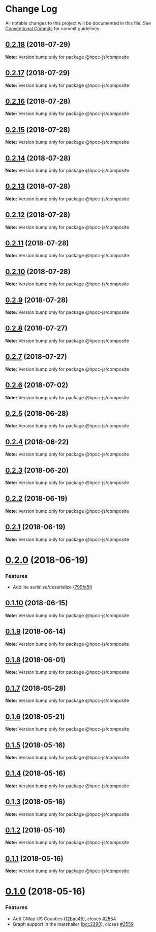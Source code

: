 # Change Log

All notable changes to this project will be documented in this file.
See [Conventional Commits](https://conventionalcommits.org) for commit guidelines.

<a name="0.2.18"></a>
## [0.2.18](https://github.com/hpcc-systems/Visualization/compare/@hpcc-js/composite@0.2.17...@hpcc-js/composite@0.2.18) (2018-07-29)




**Note:** Version bump only for package @hpcc-js/composite

<a name="0.2.17"></a>
## [0.2.17](https://github.com/hpcc-systems/Visualization/compare/@hpcc-js/composite@0.2.16...@hpcc-js/composite@0.2.17) (2018-07-29)




**Note:** Version bump only for package @hpcc-js/composite

<a name="0.2.16"></a>
## [0.2.16](https://github.com/hpcc-systems/Visualization/compare/@hpcc-js/composite@0.2.15...@hpcc-js/composite@0.2.16) (2018-07-28)




**Note:** Version bump only for package @hpcc-js/composite

<a name="0.2.15"></a>
## [0.2.15](https://github.com/hpcc-systems/Visualization/compare/@hpcc-js/composite@0.2.14...@hpcc-js/composite@0.2.15) (2018-07-28)




**Note:** Version bump only for package @hpcc-js/composite

<a name="0.2.14"></a>
## [0.2.14](https://github.com/hpcc-systems/Visualization/compare/@hpcc-js/composite@0.2.13...@hpcc-js/composite@0.2.14) (2018-07-28)




**Note:** Version bump only for package @hpcc-js/composite

<a name="0.2.13"></a>
## [0.2.13](https://github.com/hpcc-systems/Visualization/compare/@hpcc-js/composite@0.2.12...@hpcc-js/composite@0.2.13) (2018-07-28)




**Note:** Version bump only for package @hpcc-js/composite

<a name="0.2.12"></a>
## [0.2.12](https://github.com/hpcc-systems/Visualization/compare/@hpcc-js/composite@0.2.11...@hpcc-js/composite@0.2.12) (2018-07-28)




**Note:** Version bump only for package @hpcc-js/composite

<a name="0.2.11"></a>
## [0.2.11](https://github.com/hpcc-systems/Visualization/compare/@hpcc-js/composite@0.2.10...@hpcc-js/composite@0.2.11) (2018-07-28)




**Note:** Version bump only for package @hpcc-js/composite

<a name="0.2.10"></a>
## [0.2.10](https://github.com/hpcc-systems/Visualization/compare/@hpcc-js/composite@0.2.9...@hpcc-js/composite@0.2.10) (2018-07-28)




**Note:** Version bump only for package @hpcc-js/composite

<a name="0.2.9"></a>
## [0.2.9](https://github.com/hpcc-systems/Visualization/compare/@hpcc-js/composite@0.2.8...@hpcc-js/composite@0.2.9) (2018-07-28)




**Note:** Version bump only for package @hpcc-js/composite

<a name="0.2.8"></a>
## [0.2.8](https://github.com/hpcc-systems/Visualization/compare/@hpcc-js/composite@0.2.7...@hpcc-js/composite@0.2.8) (2018-07-27)




**Note:** Version bump only for package @hpcc-js/composite

<a name="0.2.7"></a>
## [0.2.7](https://github.com/hpcc-systems/Visualization/compare/@hpcc-js/composite@0.2.6...@hpcc-js/composite@0.2.7) (2018-07-27)




**Note:** Version bump only for package @hpcc-js/composite

<a name="0.2.6"></a>
## [0.2.6](https://github.com/hpcc-systems/Visualization/compare/@hpcc-js/composite@0.2.5...@hpcc-js/composite@0.2.6) (2018-07-02)




**Note:** Version bump only for package @hpcc-js/composite

<a name="0.2.5"></a>
## [0.2.5](https://github.com/hpcc-systems/Visualization/compare/@hpcc-js/composite@0.2.4...@hpcc-js/composite@0.2.5) (2018-06-28)




**Note:** Version bump only for package @hpcc-js/composite

<a name="0.2.4"></a>
## [0.2.4](https://github.com/hpcc-systems/Visualization/compare/@hpcc-js/composite@0.2.3...@hpcc-js/composite@0.2.4) (2018-06-22)




**Note:** Version bump only for package @hpcc-js/composite

<a name="0.2.3"></a>
## [0.2.3](https://github.com/hpcc-systems/Visualization/compare/@hpcc-js/composite@0.2.2...@hpcc-js/composite@0.2.3) (2018-06-20)




**Note:** Version bump only for package @hpcc-js/composite

<a name="0.2.2"></a>
## [0.2.2](https://github.com/hpcc-systems/Visualization/compare/@hpcc-js/composite@0.2.1...@hpcc-js/composite@0.2.2) (2018-06-19)




**Note:** Version bump only for package @hpcc-js/composite

<a name="0.2.1"></a>
## [0.2.1](https://github.com/hpcc-systems/Visualization/compare/@hpcc-js/composite@0.2.0...@hpcc-js/composite@0.2.1) (2018-06-19)




**Note:** Version bump only for package @hpcc-js/composite

<a name="0.2.0"></a>
# [0.2.0](https://github.com/hpcc-systems/Visualization/compare/@hpcc-js/composite@0.1.10...@hpcc-js/composite@0.2.0) (2018-06-19)


### Features

* Add lite serialize/deserialize ([799fa5f](https://github.com/hpcc-systems/Visualization/commit/799fa5f))




<a name="0.1.10"></a>
## [0.1.10](https://github.com/hpcc-systems/Visualization/compare/@hpcc-js/composite@0.1.9...@hpcc-js/composite@0.1.10) (2018-06-15)




**Note:** Version bump only for package @hpcc-js/composite

<a name="0.1.9"></a>
## [0.1.9](https://github.com/hpcc-systems/Visualization/compare/@hpcc-js/composite@0.1.8...@hpcc-js/composite@0.1.9) (2018-06-14)




**Note:** Version bump only for package @hpcc-js/composite

<a name="0.1.8"></a>
## [0.1.8](https://github.com/hpcc-systems/Visualization/compare/@hpcc-js/composite@0.1.7...@hpcc-js/composite@0.1.8) (2018-06-01)




**Note:** Version bump only for package @hpcc-js/composite

<a name="0.1.7"></a>
## [0.1.7](https://github.com/hpcc-systems/Visualization/compare/@hpcc-js/composite@0.1.6...@hpcc-js/composite@0.1.7) (2018-05-28)




**Note:** Version bump only for package @hpcc-js/composite

<a name="0.1.6"></a>
## [0.1.6](https://github.com/hpcc-systems/Visualization/compare/@hpcc-js/composite@0.1.5...@hpcc-js/composite@0.1.6) (2018-05-21)




**Note:** Version bump only for package @hpcc-js/composite

<a name="0.1.5"></a>
## [0.1.5](https://github.com/hpcc-systems/Visualization/compare/@hpcc-js/composite@0.1.4...@hpcc-js/composite@0.1.5) (2018-05-16)




**Note:** Version bump only for package @hpcc-js/composite

<a name="0.1.4"></a>
## [0.1.4](https://github.com/hpcc-systems/Visualization/compare/@hpcc-js/composite@0.1.3...@hpcc-js/composite@0.1.4) (2018-05-16)




**Note:** Version bump only for package @hpcc-js/composite

<a name="0.1.3"></a>
## [0.1.3](https://github.com/hpcc-systems/Visualization/compare/@hpcc-js/composite@0.1.2...@hpcc-js/composite@0.1.3) (2018-05-16)




**Note:** Version bump only for package @hpcc-js/composite

<a name="0.1.2"></a>
## [0.1.2](https://github.com/hpcc-systems/Visualization/compare/@hpcc-js/composite@0.1.1...@hpcc-js/composite@0.1.2) (2018-05-16)




**Note:** Version bump only for package @hpcc-js/composite

<a name="0.1.1"></a>
## [0.1.1](https://github.com/hpcc-systems/Visualization/compare/@hpcc-js/composite@0.1.0...@hpcc-js/composite@0.1.1) (2018-05-16)




**Note:** Version bump only for package @hpcc-js/composite

<a name="0.1.0"></a>
# [0.1.0](https://github.com/hpcc-systems/Visualization/compare/@hpcc-js/composite@0.0.83...@hpcc-js/composite@0.1.0) (2018-05-16)


### Features

* Add GMap US Counties ([12bae45](https://github.com/hpcc-systems/Visualization/commit/12bae45)), closes [#2554](https://github.com/hpcc-systems/Visualization/issues/2554)
* Graph support in the marshaller ([bcc2290](https://github.com/hpcc-systems/Visualization/commit/bcc2290)), closes [#2559](https://github.com/hpcc-systems/Visualization/issues/2559)
